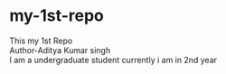 # my-1st-repo
This my 1st Repo
<br>
Author-Aditya Kumar singh
<br>
I am a undergraduate student 
currently i am in 2nd year
